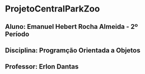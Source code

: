# ProjetoCentralParkZoo
## Aluno: Emanuel Hebert Rocha Almeida - 2º Período
## Disciplina: Programção Orientada a Objetos
## Professor: Erlon Dantas
